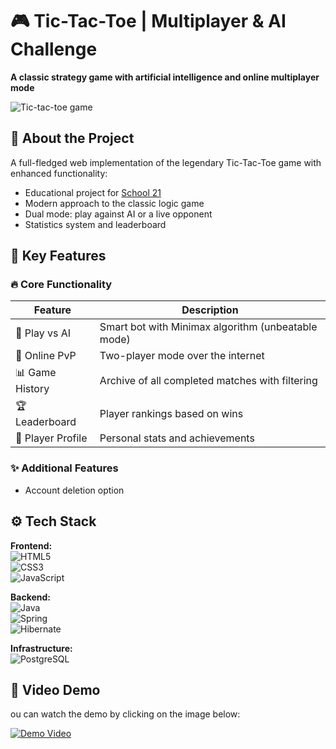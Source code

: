 # 🎮 Tic-Tac-Toe | Multiplayer & AI Challenge  

**A classic strategy game with artificial intelligence and online multiplayer mode**  

![Tic-tac-toe game](img/game.jpg)   

## 🌟 About the Project  

A full-fledged web implementation of the legendary Tic-Tac-Toe game with enhanced functionality:  
- Educational project for [School 21](https://21-school.ru/)  
- Modern approach to the classic logic game  
- Dual mode: play against AI or a live opponent  
- Statistics system and leaderboard  

## 🚀 Key Features  

### 🔥 Core Functionality  
| Feature | Description |  
|---------|------------|  
| 🤖 Play vs AI | Smart bot with Minimax algorithm (unbeatable mode) |  
| 👥 Online PvP | Two-player mode over the internet |  
| 📊 Game History | Archive of all completed matches with filtering |  
| 🏆 Leaderboard | Player rankings based on wins |  
| 👤 Player Profile | Personal stats and achievements |  

### ✨ Additional Features  
- Account deletion option  

## ⚙️ Tech Stack  

**Frontend:**  
![HTML5](https://img.shields.io/badge/HTML5-E34F26?style=flat&logo=html5&logoColor=white)  
![CSS3](https://img.shields.io/badge/CSS3-1572B6?style=flat&logo=css3&logoColor=white)  
![JavaScript](https://img.shields.io/badge/JavaScript-F7DF1E?style=flat&logo=javascript&logoColor=black)  

**Backend:**  
![Java](https://img.shields.io/badge/Java-ED8B00?style=flat&logo=openjdk&logoColor=white)  
![Spring](https://img.shields.io/badge/Spring-6DB33F?style=flat&logo=spring&logoColor=white)  
![Hibernate](https://img.shields.io/badge/Hibernate-59666C?style=flat&logo=hibernate&logoColor=white)  

**Infrastructure:**  
![PostgreSQL](https://img.shields.io/badge/PostgreSQL-316192?style=flat&logo=postgresql&logoColor=white)  

## 🎥 Video Demo  

ou can watch the demo by clicking on the image below:  

[![Demo Video](img/home.jpg)](https://youtu.be/iONXo6Msiv4)
